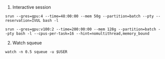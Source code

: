1. Interactive session
```shell
srun --gres=gpu:4 --time=48:00:00 --mem 50g --partition=batch --pty --reservation=IVUL bash -l
```
```shell
srun --gres=gpu:v100:2 --time=200:00:00 --mem 128g --partition=batch --pty bash -l --cpus-per-task=16 --hint=nomultithread,memory_bound
```
2. Watch squeue
```shell
watch -n 0.5 squeue -u $USER
```
